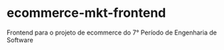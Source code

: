 # ecommerce-mkt-frontend
Frontend para o projeto de ecommerce do 7° Período de Engenharia de Software
